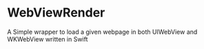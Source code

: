 # WebViewRender
A Simple wrapper to load a given webpage in both UIWebView and WKWebView written in Swift
